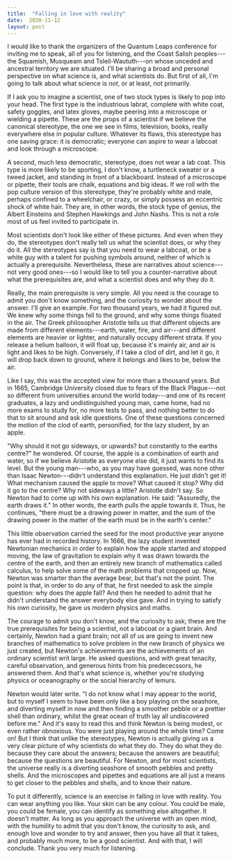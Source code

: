 ```yaml
---
title:  "Falling in love with reality"
date:  2020-11-12
layout: post
---
```


I would like to thank the organizers of the Quantum Leaps conference
for inviting me to speak, all of you for listening, and the Coast
Salish peoples---the Squamish, Musqueam and Tsleil-Waututh---on
whose unceded and ancestral territory we are situated.
I'll be sharing a broad and personal perspective on what science is,
and what scientists do. But first of all, I'm going to talk about what science
is *not*, or at least, not primarily.

If I ask you to imagine a scientist, one of two stock types is likely
to pop into your head.
The first type is the industrious labrat, complete with white coat, safety
goggles, and latex gloves, maybe peering into a microscope or wielding a
pipette.
These are the props of a scientist if we believe the
canonical stereotype, the one we see in films, television, books, really
everywhere else in popular culture.
Whatever its flaws, this stereotype has one saving grace: it is democratic; everyone can
aspire to wear a labcoat and look through a microscope.

A second, much less democratic, stereotype, does not wear a lab coat.
This type is more likely to be sporting, I don't know, a turtleneck
sweater or a tweed jacket, and standing in front of a
blackboard. Instead of a microscope or pipette, their tools are chalk,
equations and big ideas.
If we roll with the pop culture version of this stereotype, they're
probably white and male, perhaps confined to a wheelchair, or crazy,
or simply possess an eccentric shock of white hair.
They are, in other words, the stock type of genius, the Albert
Einsteins and Stephen Hawkings and John Nashs. This is not a role most
of us feel invited to participate in.

Most scientists don't look like either of these pictures. And even
when they do, the stereotypes don't really tell us what the scientist does, or
why they do it. All the stereotypes say is that you need to wear a labcoat, or be
a white guy with a talent for pushing symbols around, neither of which
is actually a prerequisite.
Nevertheless, these are narratives about science---not very good ones---so I
would like to tell you a counter-narrative about what the
prerequisites are, and what a scientist does and why they do it.

Really, the main prerequisite is very simple.
All you need is the courage to admit you don't know something, and the
curiosity to wonder about the answer.
I'll give an example.
For two thousand years, we had it figured out. We knew why some things
fell to the ground, and why some things floated in the air.
The Greek philosopher Aristotle tells us that different
objects are made from different elements---earth, water, fire, and
air---and different elements are heavier or lighter, and naturally
occupy different strata.
If you release a helium balloon, it will float up, because it's mainly
air, and air is light and likes to be high.
Conversely, if I take a clod of dirt, and let it go, it
will drop back down to ground, where it belongs and likes to be, below
the air.

Like I say, this was the accepted view for more than a thousand
years. But in 1665, Cambridge University closed due to fears of the
Black Plague---not so different from universities around the world
today---and one of its recent graduates, a lazy and
undistinguished young man, came home, had no more exams to study for,
no more tests to pass, and nothing better to do that to sit around and
ask idle questions. One of these questions concerned the motion of
the clod of earth, personified, for the lazy student, by an apple.

"Why should it not go
sideways, or upwards? but constantly to the earths centre?" he
wondered. Of course, the apple is a combination of earth and water, so
if we believe Aristotle as everyone else did, it just wants to find
its level. But the young man---who, as you may have guessed, was none
other than Isaac Newton---didn't understand this explanation. He just didn't get it! What mechanism caused the apple to
move? What caused it stop? Why did it go to the centre? Why not
sideways a little? Aristotle didn't say. So Newton had to come up with
his own explanation. He said: "Assuredly, the earth draws it." In
other words, the earth pulls the apple towards it. Thus, he continues,
"there must be a drawing power in matter, and the sum of the drawing
power in the matter of the earth must be in the earth's center."

This little observation carried the seed for the most productive year
anyone has ever had in recorded history. In 1666, the lazy student invented Newtonian
mechanics in order to explain how the apple started and stopped
moving, the law of gravitation to explain why it was drawn towards the centre of the earth, and
then an entirely new branch of mathematics called calculus, to help
solve some of the math problems that cropped up.
Now, Newton was smarter than the
average bear, but that's not the point. The point is that, in order to
do any of that, he first needed to ask the simple question: why does the
apple fall? And then he needed to admit that he didn't understand the
answer everybody else gave. And in trying to satisfy his own
curiosity, he gave us modern physics and maths.

The courage to admit you don't know, and the curiosity to ask; these
are the true prerequisites for being a scientist, not a labcoat or a
giant brain. And certainly, Newton had a giant brain; not all of us
are going to invent new branches of mathematics to solve problem in
the new branch of physics we just created, but Newton's achievements
are the achievements of an ordinary scientist writ large. He asked
questions, and with great tenacity, careful observation, and generous
hints from his predececssors, he answered them. And
that's what science is, whether you're studying physics or
oceanography or the social hierarchy of lemurs.

Newton would later write. "I do not know what I may appear to the
world, but to myself I seem to have been only like a boy playing on
the seashore, and diverting myself in now and then finding a smoother
pebble or a prettier shell than ordinary, whilst the great ocean of
truth lay all undiscovered before me." And it's easy to read this and
think Newton is being modest, or even rather obnoxious. You were just
playing around the whole time? Come on! But I think that unlike the
stereotypes, Newton is actually giving us a very clear picture of why scientists do
what they do. They do what they do because they care about the
answers; because the answers are beautiful; because the questions are
beautiful. For Newton, and for most scientists, the universe really is
a diverting seashore of smooth pebbles and pretty shells. And the microscopes
and pipettes and equations are all just a means to get closer to the
pebbles and shells, and to know their nature.

To put it differently, science is an exercise in falling in love with
reality. You can wear anything you like. Your skin can be any
colour. You could be male, you could be female, you can identify as
something else altogether. It doesn't matter. As long as you
approach the universe with an open mind, with the humility to admit
that you don't know, the curiosity to ask, and enough love and wonder
to try and answer, then you have all that it takes, and probably much
more, to be a good scientist. And with that, I will conclude. Thank
you very much for listening.
